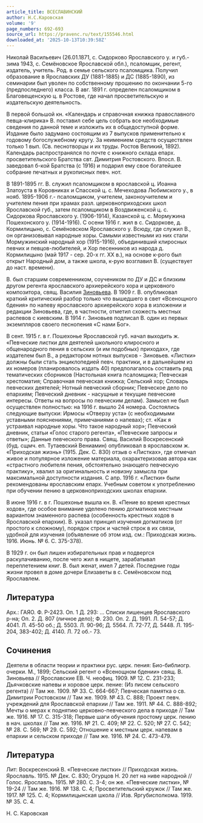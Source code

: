```yaml
---
article_title: ВСЕСЛАВИНСКИЙ
author: Н.С.Каровская
volume: '9'
page_numbers: 692-693
source_url: https://pravenc.ru/text/155546.html
downloaded_at: '2025-10-13T10:39:58Z'
---
```


Николай Васильевич (26.01.1871, с. Сидорково Ярославского у. и губ.- зима 1943, с. Семёновское Ярославской обл.), псаломщик, регент, издатель, учитель. Род. в семье сельского псаломщика. Получил образование в Ярославских ДУ (1881-1885) и ДС (1885-1890), из семинарии был уволен по собственному прошению по окончании 5-го (предпоследнего) класса. В авг. 1891 г. определен псаломщиком в Благовещенскую ц. в Ростове, где начал просветительскую и издательскую деятельность.

В первой большой кн. «Календарь и справочная книжка православного певца-клирика» В. поставил себе цель собрать все необходимые сведения по данной теме и изложить их в общедоступной форме. Издание было задумано состоящим из 7 выпусков применительно к годовому богослужебному кругу. За неимением средств осуществлен только 1 вып. (Св. песнотворцы и их труды. Ростов Великий, 1892). Календарь распространялся по почте с книжного склада епарх. просветительского Братства свт. Димитрия Ростовского. Впосл. В. заведовал б-кой Братства (с 1916) и подарил ему свое богатейшее собрание печатных и рукописных певч. нот.

В 1891-1895 гг. В. служил псаломщиком в ярославской ц. Иоанна Златоуста в Коровниках и Спасской ц. с. Мечеходова Любимского у., в нояб. 1895-1906 г.- псаломщиком, учителем, законоучителем и учителем пения при храмах разл. церковноприходских школ Ярославской губ., затем псаломщиком в Воздвиженской ц. с. Сидоркова Ярославского у. (1906-1914), Казанской ц. с. Мормужина Пошехонского у. (1914-1916). С осени 1916 г. жил в с. Сидоркове, д. Кормилицыно, с. Семёновском Ярославского у. Всюду, где служил В., он организовывал народные хоры. Самыми известными из них стали Мормужинский народный хор (1915-1916), объединивший клиросных певчих и певцов-любителей, и Хор песенников из народа д. Кормилицыно (май 1917 - сер. 20-х гг. XX в.), на основе к-рого был открыт Народный дом, а также школа, к-рую возглавил В. (существует до наст. времени).

В. был старшим современником, соучеником по ДУ и ДС и близким другом регента ярославского архиерейского хора и церковного композитора, свящ. Василия [Зиновьева](https://pravenc.ru/text/Зиновьев.html). В 1909 г. В. опубликовал краткий критический разбор только что вышедшего в свет «Всенощного бдения» по напеву ярославского архиерейского хора в изложении и редакции Зиновьева, где, в частности, отметил схожесть местных распевов с киевским. В 1914 г. Зиновьев подписал В. один из первых экземпляров своего песнопения «С нами Бог».

В сент. 1915 г. в г. Пошехонье Ярославской губ. начал выходить ж. «Певческие листки для деятелей школьного клиросного и общенародного пения в сельских (и им подобных) приходах», где издателем был В., а редактором нотных выпусков - Зиновьев. «Листки» должны были стать энциклопедией певч. практики, и в дальнейшем из их номеров (планировалось издать 40) предполагалось составить ряд тематических сборников (Настольная книга псаломщика; Певческая хрестоматия; Справочная певческая книжка; Сельский хор; Словарь певческих деятелей; Нотный певческий сборник; Певческое дело по епархиям; Певческий дневник - насущные и текущие певческие интересы. Ответы на вопросы по певческим делам). Замысел не был осуществлен полностью: на 1916 г. вышло 24 номера. Состоялись следующие выпуски: Ирмосы «Отверзу уста» (с необходимыми уставными пояснениями, примечаниями о напевах); ст. «Как я устраивал народные хоры. Что такое народный хор»; Певческий дневник, статьи «Голос старого регента», «Певческие запросы и ответы»; Данные певческого права. Свящ. Василий Воскресенский (буд. сщмч. еп. Тутаевский Вениамин) опубликовал в ярославском ж. «Приходская жизнь» (1915. Дек. С. 830) отзыв о «Листках», где отмечал живое и популярное изложение материала, охарактеризовав автора как «страстного любителя пения, обстоятельно знающего певческую практику», хвалил за оригинальность и новизну замысла при максимальной доступности издания. С апр. 1916 г. «Листки» были рекомендованы ярославским епарх. Учебным советом к употреблению при обучении пению в церковноприходских школах епархии.

В июне 1916 г. в г. Пошехонье вышла кн. В. «Пение во время крестных ходов», где особое внимание уделено пению догматиков местным вариантом знаменного распева (особенность крестных ходов в Ярославской епархии). В. указал принцип изучения догматиков (от простого к сложному), порядок строк и частей строк в их связи, удобной для изучения (объявление об этом изд. см.: Приходская жизнь. 1916. Июнь. № 6. С. 375-378).

В 1929 г. он был лишен избирательных прав и подвергся раскулачиванию, после чего жил в нищете, зарабатывал переплетением книг. В. был женат, имел 7 детей. Последние годы жизни провел в доме дочери Елизаветы в с. Семёновском под Ярославлем.

## Литература

Арх.: ГАЯО. Ф. Р-2423. Оп. 1 Д. 293: ... Списки лишенцев Ярославского р-на; Оп. 2. Д. 807 (личное дело); Ф. 230. Оп. 2. Д. 1991. Л. 54-57; Д. 4041. Л. 45-50 об.; Д. 5503. Л. 90-96; Д. 5564. Л. 72-77, Д. 5448. Л. 195-204, 383-402; Д. 4140. Л. 72 об.- 73.

## Сочинения

Деятели в области теории и практики рус. церк. пения: Био-библиогр. очерки. М., 1899; Сельский регент о «Всенощном бдении» свящ. В. Зиновьева // Ярославские ЕВ. Ч. неофиц. 1909. № 12. С. 231-233; Дьячковские напевы и хоровое церк. пение: (Из писем сельского регента) // Там же. 1909. № 33. С. 664-667; Певческая памятка о св. Димитрии Ростовском // Там же. 1909. № 43. С. 888; Проект певч. учреждений для Ярославской епархии // Там же. 1911. № 44. С. 888-892; Мечты о мерах к поднятию церковно-певческого дела в приходе // Там же. 1916. № 17. С. 315-318; Первые шаги обучения простому церк. пению в нач. школах // Там же. 1916. № 21. С. 409; № 22. С. 520; № 27. С. 542; № 28. С. 569; № 29. С. 592; Отношение к местным церк. напевам в епархии и сельском приходе // Там же. 1916. № 24. С. 473-479.

## Литература

Лит: Воскресенский В. «Певческие листки» // Приходская жизнь. Ярославль. 1915. № Дек. С. 830; Огурцов Н. 20 лет на ниве народной // Голос. Ярославль. 1915. № 280. С. 3-4; он же. «Певческие листки», № 19-24 // Там же. 1916. № 138. С. 4; Просветительский кружок // Там же. 1917. № 125. С. 4; Кормилицынская школа // Изв. Яргубисполкома. 1919. № 35. С. 4.

Н.   С.   Каровская

